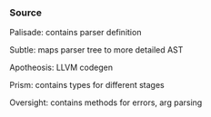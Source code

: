 ### Source

Palisade: contains parser definition

Subtle: maps parser tree to more detailed AST

Apotheosis: LLVM codegen

Prism: contains types for different stages

Oversight: contains methods for errors, arg parsing
